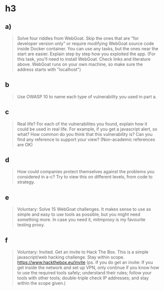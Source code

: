 # h3

## a)

> Solve four riddles from WebGoat. Skip the ones that are "for developer version
> only" or require modifying WebGoat source code inside Docker container. You
> can use any tasks, but the ones near the start are easier. Explain step by
> step how you exploited the app. (For this task, you'll need to install
> WebGoat. Check links and literature above. WebGoat runs on your own machine,
> so make sure the address starts with "localhost")

## b

> Use OWASP 10 to name each type of vulnerability you used in part a.

## c

> Real life? For each of the vulnerabilites you found, explain how it could be
> used in real life. For example, if you get a javascript alert, so what? How
> common do you think that this vulnerability is? Can you find any reference
> to support your view? (Non-academic references are OK)

## d

> How could companies protect themselves against the problems you considered
> in a-c? Try to view this on different levels, from code to strategy.

## e

> Voluntary: Solve 15 WebGoat challenges. It makes sense to use as simple and
> easy to use tools as possible, but you might need something more. In case you
> need it, mitmproxy is my favourite testing proxy.

## f

> Voluntary: Invited. Get an invite to Hack The Box. This is a simple
> javascript/web hacking challenge. Stay within scope.
> <https://www.hackthebox.eu/invite> (ps. If you do get an invite: If you get
> inside the network and set up VPN, only continue if you know how to use the
> required tools safely; understand their rules; follow your tools with other
> tools; double-triple check IP addresses; and stay within the scope given.)
